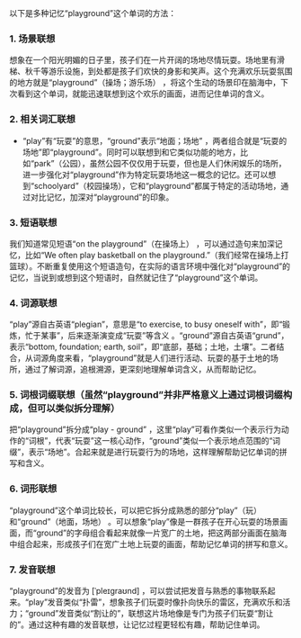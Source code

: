 以下是多种记忆“playground”这个单词的方法：

### 1. 场景联想
想象在一个阳光明媚的日子里，孩子们在一片开阔的场地尽情玩耍。场地里有滑梯、秋千等游乐设施，到处都是孩子们欢快的身影和笑声。这个充满欢乐玩耍氛围的地方就是“playground”（操场；游乐场） ，将这个生动的场景印在脑海中，下次看到这个单词，就能迅速联想到这个欢乐的画面，进而记住单词的含义。

### 2. 相关词汇联想
 - “play”有“玩耍”的意思，“ground”表示“地面；场地” ，两者组合就是“玩耍的场地”即“playground”。同时可以联想到和它类似功能的地方，比如“park”（公园），虽然公园不仅仅用于玩耍，但也是人们休闲娱乐的场所，进一步强化对“playground”作为特定玩耍场地这一概念的记忆。还可以想到“schoolyard”（校园操场），它和“playground”都属于特定的活动场地，通过对比记忆，加深对“playground”的印象。

### 3. 短语联想
我们知道常见短语“on the playground”（在操场上） ，可以通过造句来加深记忆，比如“We often play basketball on the playground.”（我们经常在操场上打篮球）。不断重复使用这个短语造句，在实际的语言环境中强化对“playground”的记忆，当说到或想到这个短语时，自然就记住了“playground”这个单词。

### 4. 词源联想
“play”源自古英语“plegian”，意思是“to exercise, to busy oneself with”，即“锻炼，忙于某事”，后来逐渐演变成“玩耍”等含义 。“ground”源自古英语“grund”，表示“bottom, foundation; earth, soil”，即“底部，基础；土地，土壤”。二者结合，从词源角度来看，“playground”就是人们进行活动、玩耍的基于土地的场所，通过了解词源，追根溯源，更深刻地理解单词含义，从而帮助记忆。

### 5. 词根词缀联想（虽然“playground”并非严格意义上通过词根词缀构成，但可以类似拆分理解）
把“playground”拆分成“play - ground” ，这里“play”可看作类似一个表示行为动作的“词根”，代表“玩耍”这一核心动作，“ground”类似一个表示地点范围的“词缀”，表示“场地”。合起来就是进行玩耍行为的场地，这样理解帮助记忆单词的拼写和含义。

### 6. 词形联想
“playground”这个单词比较长，可以把它拆分成熟悉的部分“play”（玩）和“ground”（地面，场地） 。可以想象“play”像是一群孩子在开心玩耍的场景画面，而“ground”的字母组合看起来就像一片宽广的土地，把这两部分画面在脑海中组合起来，形成孩子们在宽广土地上玩耍的画面，帮助记忆单词的拼写和意义。

### 7. 发音联想
“playground”的发音为 [ˈpleɪɡraʊnd] ，可以尝试把发音与熟悉的事物联系起来。“play”发音类似“扑雷”，想象孩子们玩耍时像扑向快乐的雷区，充满欢乐和活力；“ground”发音类似“割让的”，联想这片场地像是专门为孩子们玩耍“割让的”。通过这种有趣的发音联想，让记忆过程更轻松有趣，帮助记住单词。 